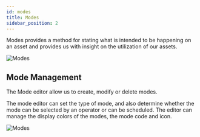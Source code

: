 ```yaml
---
id: modes
title: Modes
sidebar_position: 2
---
```

Modes provides a method for stating what is intended to be happening on an asset and provides us with insight on the utilization of our assets.

![Modes](/img/ModesOverview.png)


## Mode Management
The Mode editor allow us to create, modify or delete modes.

The mode editor can set the type of mode, and also determine whether the mode can be selected by an operator or can be scheduled.  The editor can manage the display colors of the modes, the mode code and icon.


![Modes](/img/ModesEdit.png)
